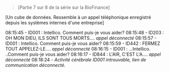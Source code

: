 >[Partie 7 sur 8 de la série sur la BioFinance]

[Un cube de données. Ressemble à un appel téléphonique enregistré depuis les systèmes internes d'une entreprise]

08:15:45 - ID001 : Intellico. Comment puis-je vous aider?
08:15:48 - ID203 : OH MON DIEU, ILS SONT TOUS MORTS.... *appel déconnecté*
08:15:57 - ID001 : Intellico. Comment puis-je vous aider?
08:15:59 - ID442 : FERMEZ TOUT APPELEZ-LE.... *appel déconnecté*
08:16:15 - ID001 : ...Intellico. ..Comment puis-je vous aider?
08:16:17 - ID844 : L'AIR, C'EST L'A.... *appel déconnecté*
08:18:24 - *Activité cérébrale ID001 introuvable, lien de communication déconnecté.*
